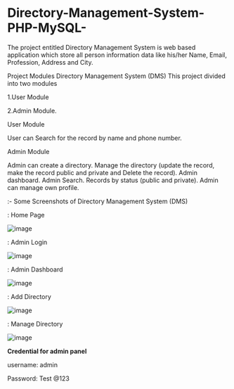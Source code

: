 # Directory-Management-System-PHP-MySQL-
The project entitled Directory Management System is web based application which store all person information data like his/her Name, Email, Profession, Address and City.

Project Modules
Directory Management System (DMS) This project divided into two modules

1.User Module

2.Admin Module.

User Module

User can Search for the record by name and phone number.

Admin Module

Admin can create a directory.
Manage the directory (update the record, make the record public and private and Delete the record).
Admin dashboard.
Admin Search.
Records by status (public and private).
Admin can manage own profile.


:- Some Screenshots of Directory Management System (DMS)

: Home Page

![image](https://github.com/user-attachments/assets/2587c541-3f6b-4f5f-acd2-b68c71692955)

: Admin Login

![image](https://github.com/user-attachments/assets/22a2563d-973d-4bd0-8b82-1db4ba280cd5)

: Admin Dashboard

![image](https://github.com/user-attachments/assets/8b62bf4b-4d18-4dcc-afcb-41dc74581b1f)

: Add Directory

![image](https://github.com/user-attachments/assets/e8b161fc-b674-4535-920c-4a864fdcbd52)

: Manage Directory

![image](https://github.com/user-attachments/assets/ea6a3e8f-66be-43e7-8deb-d9a21864f415)

 

************************Credential for admin panel************************

username: admin

Password: Test @123

